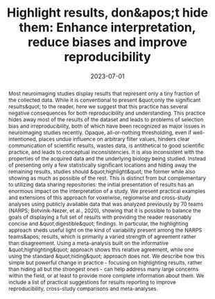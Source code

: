 ---
title: "Highlight results, don&amp;apos;t hide them: Enhance interpretation, reduce biases and improve reproducibility"
date: 2023-07-01
authors_string: Paul Taylor, Richard Reynolds, Vince Calhoun, Javier Gonzalez-Castillo, Daniel Handwerker, Peter Bandettini, Amanda Mejia, Gang Chen
authors:
   - Paul Taylor
   - Richard Reynolds
   - Vince Calhoun
   - Javier Gonzalez-Castillo
   - Daniel Handwerker
   - Peter Bandettini
   - Amanda Mejia
   - Gang Chen
author_ids:
   - peter_bandettini
   - javier_gonzalez-castillo
   - daniel_handwerker
journal: 'NeuroImage'
volume: 274
issue: 
pages: 120138
book_title: ''
publisher: ''
abstract: 'Most neuroimaging studies display results that represent only a tiny fraction of the collected data. While it is conventional to present &amp;quot;only the significant results&amp;quot; to the reader, here we suggest that this practice has several negative consequences for both reproducibility and understanding. This practice hides away most of the results of the dataset and leads to problems of selection bias and irreproducibility, both of which have been recognized as major issues in neuroimaging studies recently. Opaque, all-or-nothing thresholding, even if well-intentioned, places undue influence on arbitrary filter values, hinders clear communication of scientific results, wastes data, is antithetical to good scientific practice, and leads to conceptual inconsistencies. It is also inconsistent with the properties of the acquired data and the underlying biology being studied. Instead of presenting only a few statistically significant locations and hiding away the remaining results, studies should &amp;quot;highlight&amp;quot; the former while also showing as much as possible of the rest. This is distinct from but complementary to utilizing data sharing repositories: the initial presentation of results has an enormous impact on the interpretation of a study. We present practical examples and extensions of this approach for voxelwise, regionwise and cross-study analyses using publicly available data that was analyzed previously by 70 teams (NARPS; Botvinik-Nezer, et al., 2020), showing that it is possible to balance the goals of displaying a full set of results with providing the reader reasonably concise and &amp;quot;digestible&amp;quot; findings. In particular, the highlighting approach sheds useful light on the kind of variability present among the NARPS teams&amp;apos; results, which is primarily a varied strength of agreement rather than disagreement. Using a meta-analysis built on the informative &amp;quot;highlighting&amp;quot; approach shows this relative agreement, while one using the standard &amp;quot;hiding&amp;quot; approach does not. We describe how this simple but powerful change in practice - focusing on highlighting results, rather than hiding all but the strongest ones - can help address many large concerns within the field, or at least to provide more complete information about them. We include a list of practical suggestions for results reporting to improve reproducibility, cross-study comparisons and meta-analyses.'
project_id: education
paper_url: https://www.sciencedirect.com/science/article/pii/S1053811923002896?via%3Dihub
doi: 10.1016/j.neuroimage.2023.120138
data_loc: 'https://pubmed.ncbi.nlm.nih.gov/32483374/'
code_loc: 'https://github.com/afni/apaper_highlight_narps'
file: '/assets/publications/'
file_name: ''
type: journal_article
pub_str: ' (2023) NeuroImage 274: 120138'
layout: publication 
---